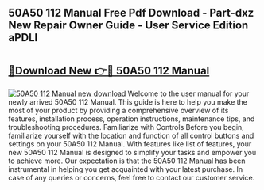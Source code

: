 ## 50A50 112 Manual Free Pdf Download - Part-dxz New Repair Owner Guide - User Service Edition aPDLI

# <h2><a href="http://bc53896.oget.top/?id=50A50+112+Manual">🔗Download New 👉🔴 50A50 112 Manual</a></h2>

[![50A50 112 Manual new download](https://i.imgur.com/5g1atiW.png)](http://bc53896.oget.top/?id=50A50+112+Manual)
Welcome to the user manual for your newly arrived 50A50 112 Manual. This guide is here to help you make the most of your product by providing a comprehensive overview of its features, installation process, operation instructions, maintenance tips, and troubleshooting procedures. Familiarize with Controls Before you begin, familiarize yourself with the location and function of all control buttons and settings on your 50A50 112 Manual. With features like list of features, your new 50A50 112 Manual is designed to simplify your tasks and empower you to achieve more. Our expectation is that the 50A50 112 Manual has been instrumental in helping you get acquainted with your latest purchase. In case of any queries or concerns, feel free to contact our customer service.
